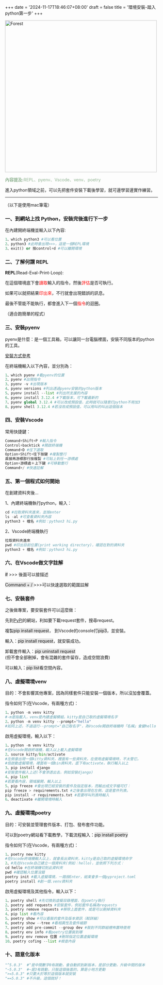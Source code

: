 +++
date = '2024-11-17T18:46:07+08:00'
draft = false
title = '環境安裝-踏入python第一步'
+++

<img src="/doudouu0504blog/images/python.jpg" alt="Forest" width="500px">
<p style="color:#91B493"><strong>內容提及:</strong>REPL、pyenv、Vscode、venv、poetry</p>
進入python領域之前，可以先把套件安裝下載後學習，就可邊學習邊實作練習。
<!--more-->
<hr>
<p>（以下是使用mac筆電）</p>
<h3 style="">一、到網站上找 Python，安裝完後進行下一步</h3>
<p>在內建開終端機並輸入以下內容:</p>

```py
1、which python3 #可以看位置
2、python3 #此時會出現>>>，這是一個REPL環境
3、exit() or 按control+d #可以離開環境
```

<h3 style="">二、了解何謂 REPL</h3>
<p><strong>REPL</strong>(Read-Eval-Print-Loop):</p>
<p>在這個環境底下會<span style="color:red">讀取</span>輸入的指令，然後<span style="color:red">評估</span>是否可執行。</p>
<p>如果可以就把結果<span style="color:red">印出來</span>，不行就會出現錯誤的訊息。</p>
<p>最後不管能不能執行，都會進入下一個<span style="color:red">指令</span>的迴圈。</p>
<p>（適合跑簡單的程式）</p>

<h3 style="">三、安裝pyenv</h3>
<p>pyenv是什麼：是一個工具箱，可以讓同一台電腦裡面，安裝不同版本的python的工具。</p>
<a href="https://github.com/pyenv/pyenv#set-up-your-shell-environment-for-pyenv" target="blank">安裝方式參考</a>

<p>在終端機輸入以下內容，並分別為：</p>

```py
1、which pyenv #看pyenv的位置
2、pyenv #出現指令
3、pyenv -v #出現版本
4、pyenv versions #列出透過pyenv安裝的python版本
5、pyenv install --list #列出所支援的內容
6、pyenv install 3.12.4 #下載版本，可下載最新的
7、pyenv global 3.12.4 #可以改成預設值，此時就可以隨意打python不用加3
8、pyenv shell 3.12.4 #若沒改成預設值，可以用叫的叫出這個版本
```

<h3 style="">四、安裝Vscode</h3>
<p>常用快捷鍵：</p>

```py
Command+Shift+P #輸入指令
Control+backtick #開啟終端機
Command+D #往下選取
Option+Shift+往下按鍵 #複製整行
直接再游標那行按複製 #可貼上到任一游標處
Option+游標處＋上下鍵 #可移動整行
Command+/ #快速註解
```

<h3 style="">五、第一個程式如何開始</h3>
<p>在創建資料夾後...</p>
<p>1、內建終端機執行python，輸入：</p>

```py
cd #拉取資料夾進來，並按enter
ls -al #可查看資料夾內容
python3 + 檔名 #例如：python3 hi.py
```

<p>2、Vscode終端機執行</p>

```py
拉取資料夾進來
pwd #印出目前位置(print working directory)，確認在對的資料夾
python3 + 檔名 #例如：python3 hi.py
```

<h3 style="">六、在Vscode做文字註解</h3>
<p><span style="background-color:rgb(0,0,0,0.1)">#</span> >>> 後面可以接描述</p>
<p><span style="background-color:rgb(0,0,0,0.1)">Command + / </span>>>>可以快速選取的範圍註解</p>

<h3 style="">七、安裝套件</h3>
<p>之後做專案，要安裝套件可以這麼做：</p>
<p>先到<a href="https://pypi.org/" target="_blank">PyPI</a>的網站，利如要下載request套件，搜尋request。</p>
<p>複製<span style="background-color:rgb(0,0,0,0.1)">pip install request</span>，
到Vscode的console打<span style="background-color:rgb(0,0,0,0.1)">pip3</span>，並安裝。</p>
<p>輸入：<span style="background-color:rgb(0,0,0,0.1)">pip install request</span>，就安裝成功。</p>
<p>卸載套件輸入：<span style="background-color:rgb(0,0,0,0.1)">pip uninstall request</span><br>(但不會全部刪掉，會有混雜的套件留存，造成空間浪費)</p>
<p>可以輸入：<span style="background-color:rgb(0,0,0,0.1)">pip list</span>看空間內容。</p>

<h3 style="">八、虛擬環境venv</h3>
<p>目的：不會影響其他專案，因為同樣套件只能安裝一個版本，所以沒加會覆蓋。</p>
<p>指令如何下(在Vscode，有兩種方式)：</p>

```py
1、python -m venv kitty
#-m是指載入，venv是內建虛擬模組，kitty是自己取的虛擬環境名字
2、python -m venv kitty --prompt="hello"
#如同上述，不過這行--prompt="自己取名字"，為Vscode開啟終端機時「名稱」會變hello
```

<p>啟用虛擬環境，輸入以下：</p>

```py
1、python -m venv kitty
#在Vscode開啟終端機，輸入以上載入虛擬環境
2、source kitty/bin/activate
#左側會出現一個kitty資料夾，裡面有一些資料夾，在使用虛擬環境時，不太管它。
#但啟動虛擬環境，裡面有一個bin資料夾，底下有activate，執行輸入以上
3、pip install django
#安裝套件輸入上述(不會滲透出去，例如安裝django)
4、pip list
#若要看內容，領域展開，輸入以上
5、pip freeze #會出現已經安裝的套件及指定版本，而輸出成文字檔可打：
pip freeze > requirements.txt #之後會出現在左側，這是套件列表。
pip install -r requirements.txt #若要呼叫列表時輸入
6、deactivate #離開環境時輸入
```

<h3 style="">九、虛擬環境poetry</h3>
<p>目的：可安裝並管理套件版本、打包、發布套件功能。</p>
<p>可以到poetry網站看下載教學，下載流程輸入：<span style="background-color:rgb(0,0,0,0.1)">pip install poetry</span></p>
<p>指令如何下(在Vscode，有兩種方式)：</p>

```py
1、poetry new kitty
#在Vscode終端機輸入以上，就會長出資料夾，kitty是自己取的虛擬環境命字
2、#先在Vscode自己建立一個資料夾(例如：hello)，並依照下列方式：
cd hello #在終端機切到此資料夾
pwd #確認輸入位置沒錯
poetry init #載入虛擬環境，一路按Enter，結束會多一個pyproject.toml
poetry install #創一個.venv資料夾
```

<p>啟用虛擬環境及其他指令，輸入以下：</p>

```py
1、poetry shell #先切換到虛擬目錄裡面，在poetry執行
2、poetry add requests #安裝套件，例如套件名稱為requests
3、poetry remove requests #移除上面套件，或是可以刪掉資料夾
4、pip list #看內容
5、poetry show #可以看裝的套件及版本資訊（較詳細）
6、poetry show --tree #看相異性及套件細節
7、poetry add pre-commit --group dev #裝到不同群組裡佈置時使用
8、poetry env info #看poetry位置裝到哪
9、poetry env remove 位置 #刪除指定位置虛擬環境
10、poetry cofing --list #檢查內容
```

<h3 style="">十、語意化版本</h3>

```py
"^5.0.3"  #^是中間數字0有跳動，會自動抓到新版本，是部分更動，升級中間的版本
"~5.0.3"  #~是3有跳動，只裝這個後面的，算是小地方更動
">=5.0.3" #只要大於等於這個版本就安裝
"==5.0.3" #不升級，這個就好！
```
